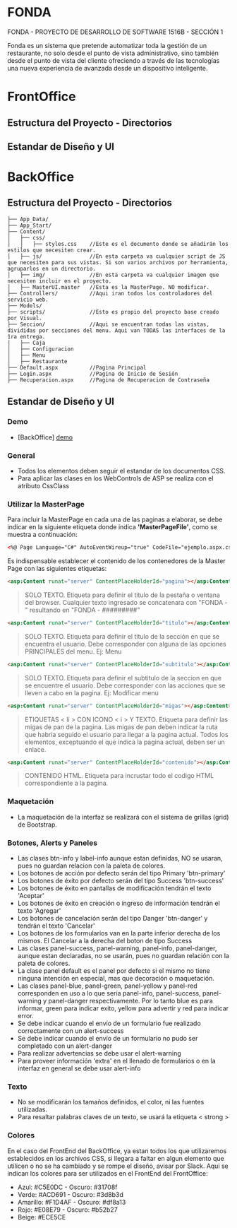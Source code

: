 # FONDA
FONDA - PROYECTO DE DESARROLLO DE SOFTWARE 1516B - SECCIÓN 1

Fonda es un sistema que pretende automatizar toda la gestión de un restaurante, no solo
desde el punto de vista administrativo, sino también desde el punto de vista
del cliente ofreciendo a través de las tecnologías una nueva experiencia de
avanzada desde un dispositivo inteligente.

# FrontOffice

## Estructura del Proyecto - Directorios

## Estandar de Diseño y UI

# BackOffice

## Estructura del Proyecto - Directorios
```
├── App_Data/
├── App_Start/
├── Content/
│   ├── css/
│   │   ├── styles.css    //Este es el documento donde se añadirán los estilos que necesiten crear.
│   ├── js/               //En esta carpeta va cualquier script de JS que necesiten para sus vistas. Si son varios archivos por herramienta, agruparlos en un directorio.
│   ├── img/              //En esta carpeta va cualquier imagen que necesiten incluir en el proyecto.
│   ├── MasterUI.master   //Esta es la MasterPage. NO modificar.
├── Controllers/          //Aqui iran todos los controladores del servicio web.
├── Models/               
├── scripts/              //Esto es propio del proyecto base creado por Visual.
├── Seccion/              //Aqui se encuentran todas las vistas, divididas por secciones del menu. Aqui van TODAS las interfaces de la 1ra entrega.
│   ├── Caja
│   ├── Configuracion
│   ├── Menu
│   ├── Restaurante
├── Default.aspx          //Pagina Principal
├── Login.aspx            //Pagina de Inicio de Sesión
├── Recuperacion.aspx     //Pagina de Recuperacion de Contraseña
```

## Estandar de Diseño y UI

### Demo
* [BackOffice] [demo]

### General
- Todos los elementos deben seguir el estandar de los documentos CSS.
- Para aplicar las clases en los WebControls de ASP se realiza con el atributo CssClass
### Utilizar la MasterPage

Para incluir la MasterPage en cada una de las paginas a elaborar, se debe indicar en la siguiente etiqueta donde indica **'MasterPageFile'**, como se muestra a continuación:

```html
<%@ Page Language="C#" AutoEventWireup="true" CodeFile="ejemplo.aspx.cs" Inherits="ejemplo" MasterPageFile="MasterUI.master" %>
```
Es indispensable establecer el contenido de los contenedores de la Master Page con las siguientes etiquetas:
```html
<asp:Content runat="server" ContentPlaceHolderId="pagina"></asp:Content>
```

> SOLO TEXTO. Etiqueta para definir el titulo de la pestaña o ventana del browser. Cualquier texto ingresado se concatenara con "FONDA - " resultando en "FONDA - #########"

```html
<asp:Content runat="server" ContentPlaceHolderId="titulo"></asp:Content>
```

> SOLO TEXTO. Etiqueta para definir el titulo de la sección en que se encuentra el usuario. Debe corresponder con alguna de las opciones PRINCIPALES del menu. Ej: Menu

```html
<asp:Content runat="server" ContentPlaceHolderId="subtitulo"></asp:Content>
```

> SOLO TEXTO. Etiqueta para definir el subtitulo de la seccion en que se encuentre el usuario. Debe corresponder con las acciones que se lleven a cabo en la pagina. Ej: Modificar menu

```html
<asp:Content runat="server" ContentPlaceHolderId="migas"></asp:Content>
```

> ETIQUETAS < li > CON ICONO < i > Y TEXTO. Etiqueta para definir las migas de pan de la pagina. Las migas de pan deben indicar la ruta que habria seguido el usuario para llegar a la pagina actual. Todos los elementos, exceptuando el que indica la pagina actual, deben ser un enlace.

```html
<asp:Content runat="server" ContentPlaceHolderId="contenido"></asp:Content>
```

> CONTENIDO HTML. Etiqueta para incrustar todo el codigo HTML correspondiente a la pagina.

### Maquetación
- La maquetación de la interfaz se realizará con el sistema de grillas (grid) de Bootstrap.

### Botones, Alerts y Paneles
- Las clases btn-info y label-info aunque estan definidas, NO se usaran, pues no guardan relacion con la paleta de colores.
- Los botones de acción por defecto serán del tipo Primary 'btn-primary'
- Los botones de éxito por defecto serán del tipo Success 'btn-success'
- Los botones de éxito en pantallas de modificación tendrán el texto 'Aceptar'
- Los botones de éxito en creación o ingreso de información tendrán el texto 'Agregar'
- Los botones de cancelación serán del tipo Danger 'btn-danger' y tendrán el texto 'Cancelar'
- Los botones de los formularios van en la parte inferior derecha de los mismos. El Cancelar a la derecha del boton de tipo Success
- Las clases panel-success, panel-warning, panel-info, panel-danger, aunque estan declaradas, no se usarán, pues no guardan relación con la paleta de colores.
- La clase panel default es el panel por defecto si el mismo no tiene ninguna intención en especial, mas que decoración o maquetación.
- Las clases panel-blue, panel-green, panel-yellow y panel-red corresponden en uso a lo que seria panel-info, panel-success, panel-warning y panel-danger respectivamente. Por lo tanto blue es para informar, green para indicar exito, yellow para advertir y red para indicar error.
- Se debe indicar cuando el envío de un formulario fue realizado correctamente con un alert-success
- Se debe indicar cuando el envío de un formulario no pudo ser completado con un alert-danger
- Para realizar advertencias se debe usar el alert-warning
- Para proveer información 'extra' en el llenado de formularios o en la interfaz en general se debe usar alert-info

### Texto
- No se modificarán los tamaños definidos, el color, ni las fuentes utilizadas.
- Para resaltar palabras claves de un texto, se usará la etiqueta < strong >

### Colores
En el caso del FrontEnd del BackOffice, ya estan todos los que utilizaremos establecidos en los archivos CSS, si llegara a faltar en algun elemento que utilicen o no se ha cambiado y se rompe el diseño, avisar por Slack. Aqui se indican los colores para ser utilizados en el FrontEnd del FrontOffice:

- Azul: #C5E0DC - Oscuro: #31708f
- Verde: #ACD691 - Oscuro: #3d8b3d
- Amarillo: #F1D4AF - Oscuro: #df8a13
- Rojo: #E08E79 - Oscuro: #b52b27
- Beige: #ECE5CE


[demo]: <http://gbsojo.github.io/BackOfficeTemplate>
